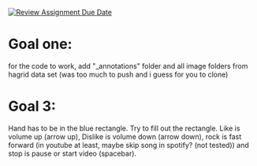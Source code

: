 [![Review Assignment Due Date](https://classroom.github.com/assets/deadline-readme-button-24ddc0f5d75046c5622901739e7c5dd533143b0c8e959d652212380cedb1ea36.svg)](https://classroom.github.com/a/P2j0joSQ)
# Goal one:
for the code to work, add "\_annotations" folder and all image folders from hagrid data set (was too much to push and i guess for you to clone)
# Goal 3:
Hand has to be in the blue rectangle. Try to fill out the rectangle. Like is volume up (arrow up), Dislike is volume down (arrow down), rock is fast forward (in youtube at least, maybe skip song in spotify? (not tested)) and stop is pause or start video (spacebar).
